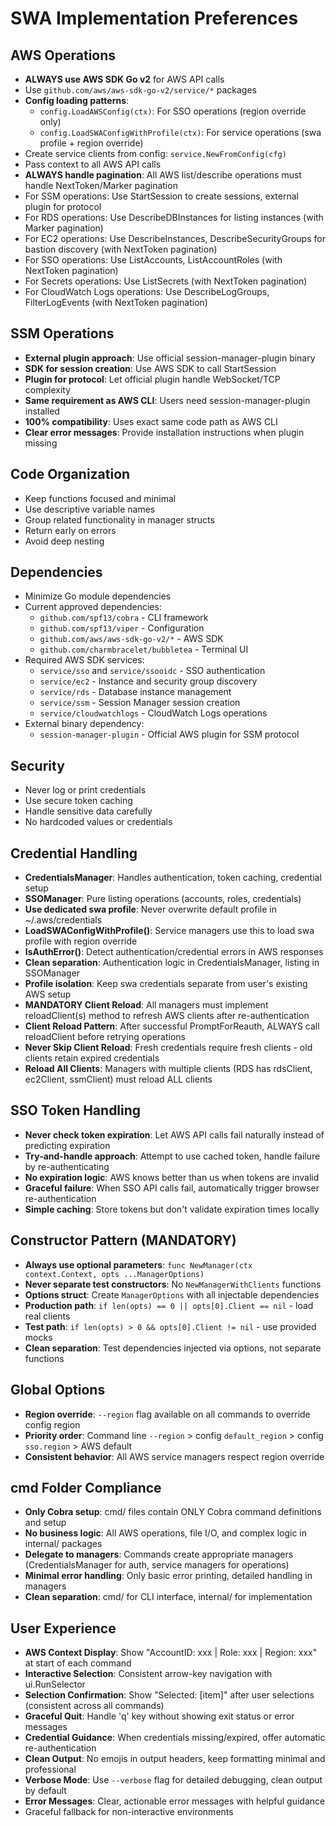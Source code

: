 # SWA Implementation Preferences

## AWS Operations
- **ALWAYS use AWS SDK Go v2** for AWS API calls
- Use `github.com/aws/aws-sdk-go-v2/service/*` packages
- **Config loading patterns**:
  - `config.LoadAWSConfig(ctx)`: For SSO operations (region override only)
  - `config.LoadSWAConfigWithProfile(ctx)`: For service operations (swa profile + region override)
- Create service clients from config: `service.NewFromConfig(cfg)`
- Pass context to all AWS API calls
- **ALWAYS handle pagination**: All AWS list/describe operations must handle NextToken/Marker pagination
- For SSM operations: Use StartSession to create sessions, external plugin for protocol
- For RDS operations: Use DescribeDBInstances for listing instances (with Marker pagination)
- For EC2 operations: Use DescribeInstances, DescribeSecurityGroups for bastion discovery (with NextToken pagination)
- For SSO operations: Use ListAccounts, ListAccountRoles (with NextToken pagination)
- For Secrets operations: Use ListSecrets (with NextToken pagination)
- For CloudWatch Logs operations: Use DescribeLogGroups, FilterLogEvents (with NextToken pagination)

## SSM Operations
- **External plugin approach**: Use official session-manager-plugin binary
- **SDK for session creation**: Use AWS SDK to call StartSession
- **Plugin for protocol**: Let official plugin handle WebSocket/TCP complexity
- **Same requirement as AWS CLI**: Users need session-manager-plugin installed
- **100% compatibility**: Uses exact same code path as AWS CLI
- **Clear error messages**: Provide installation instructions when plugin missing

## Code Organization
- Keep functions focused and minimal
- Use descriptive variable names
- Group related functionality in manager structs
- Return early on errors
- Avoid deep nesting

## Dependencies
- Minimize Go module dependencies
- Current approved dependencies:
  - `github.com/spf13/cobra` - CLI framework
  - `github.com/spf13/viper` - Configuration
  - `github.com/aws/aws-sdk-go-v2/*` - AWS SDK
  - `github.com/charmbracelet/bubbletea` - Terminal UI
- Required AWS SDK services:
  - `service/sso` and `service/ssooidc` - SSO authentication
  - `service/ec2` - Instance and security group discovery
  - `service/rds` - Database instance management
  - `service/ssm` - Session Manager session creation
  - `service/cloudwatchlogs` - CloudWatch Logs operations
- External binary dependency:
  - `session-manager-plugin` - Official AWS plugin for SSM protocol

## Security
- Never log or print credentials
- Use secure token caching
- Handle sensitive data carefully
- No hardcoded values or credentials

## Credential Handling
- **CredentialsManager**: Handles authentication, token caching, credential setup
- **SSOManager**: Pure listing operations (accounts, roles, credentials)
- **Use dedicated swa profile**: Never overwrite default profile in ~/.aws/credentials
- **LoadSWAConfigWithProfile()**: Service managers use this to load swa profile with region override
- **IsAuthError()**: Detect authentication/credential errors in AWS responses
- **Clean separation**: Authentication logic in CredentialsManager, listing in SSOManager
- **Profile isolation**: Keep swa credentials separate from user's existing AWS setup
- **MANDATORY Client Reload**: All managers must implement reloadClient(s) method to refresh AWS clients after re-authentication
- **Client Reload Pattern**: After successful PromptForReauth, ALWAYS call reloadClient before retrying operations
- **Never Skip Client Reload**: Fresh credentials require fresh clients - old clients retain expired credentials
- **Reload All Clients**: Managers with multiple clients (RDS has rdsClient, ec2Client, ssmClient) must reload ALL clients

## SSO Token Handling
- **Never check token expiration**: Let AWS API calls fail naturally instead of predicting expiration
- **Try-and-handle approach**: Attempt to use cached token, handle failure by re-authenticating
- **No expiration logic**: AWS knows better than us when tokens are invalid
- **Graceful failure**: When SSO API calls fail, automatically trigger browser re-authentication
- **Simple caching**: Store tokens but don't validate expiration times locally

## Constructor Pattern (MANDATORY)
- **Always use optional parameters**: `func NewManager(ctx context.Context, opts ...ManagerOptions)`
- **Never separate test constructors**: No `NewManagerWithClients` functions
- **Options struct**: Create `ManagerOptions` with all injectable dependencies
- **Production path**: `if len(opts) == 0 || opts[0].Client == nil` - load real clients
- **Test path**: `if len(opts) > 0 && opts[0].Client != nil` - use provided mocks
- **Clean separation**: Test dependencies injected via options, not separate functions

## Global Options
- **Region override**: `--region` flag available on all commands to override config region
- **Priority order**: Command line `--region` > config `default_region` > config `sso.region` > AWS default
- **Consistent behavior**: All AWS service managers respect region override

## cmd Folder Compliance
- **Only Cobra setup**: cmd/ files contain ONLY Cobra command definitions and setup
- **No business logic**: All AWS operations, file I/O, and complex logic in internal/ packages
- **Delegate to managers**: Commands create appropriate managers (CredentialsManager for auth, service managers for operations)
- **Minimal error handling**: Only basic error printing, detailed handling in managers
- **Clean separation**: cmd/ for CLI interface, internal/ for implementation

## User Experience
- **AWS Context Display**: Show "AccountID: xxx | Role: xxx | Region: xxx" at start of each command
- **Interactive Selection**: Consistent arrow-key navigation with ui.RunSelector
- **Selection Confirmation**: Show "Selected: [item]" after user selections (consistent across all commands)
- **Graceful Quit**: Handle 'q' key without showing exit status or error messages
- **Credential Guidance**: When credentials missing/expired, offer automatic re-authentication
- **Clean Output**: No emojis in output headers, keep formatting minimal and professional
- **Verbose Mode**: Use `--verbose` flag for detailed debugging, clean output by default
- **Error Messages**: Clear, actionable error messages with helpful guidance
- Graceful fallback for non-interactive environments